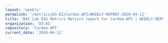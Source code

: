 ```yaml
---
layout: 'weekly'
permalink: '/metrics/D3-AI/Cardea-API/WEEKLY-REPORT-2020-04-12'
title: 'DAI Lab OSS Metrics Metrics report for Cardea-API | WEEKLY-REPORT-2020-04-12'
organization: 'D3-AI'
repository: 'Cardea-API'
current_date: '2020-04-12'
---
```

